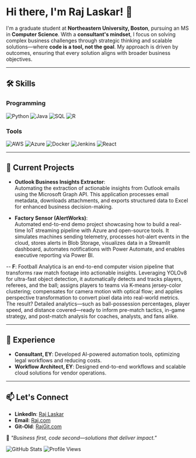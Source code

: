 # Hi there, I'm Raj Laskar! 👋

I'm a graduate student at **Northeastern University, Boston**, pursuing an MS in **Computer Science**. With a **consultant's mindset**, I focus on solving complex business challenges through strategic thinking and scalable solutions—where **code is a tool, not the goal**. My approach is driven by outcomes, ensuring that every solution aligns with broader business objectives.

---

## 🛠️ Skills

### Programming
![Python](https://img.shields.io/badge/-Python-3776AB?style=flat&logo=python&logoColor=white)
![Java](https://img.shields.io/badge/-Java-007396?style=flat&logo=java&logoColor=white)
![SQL](https://img.shields.io/badge/-SQL-336791?style=flat&logo=postgresql&logoColor=white)
![R](https://img.shields.io/badge/-R-276DC3?style=flat&logo=r&logoColor=white)

### Tools
![AWS](https://img.shields.io/badge/-AWS-232F3E?style=flat&logo=amazon-aws&logoColor=white)
![Azure](https://img.shields.io/badge/-Azure-0078D4?style=flat&logo=microsoft-azure&logoColor=white)
![Docker](https://img.shields.io/badge/-Docker-2496ED?style=flat&logo=docker&logoColor=white)
![Jenkins](https://img.shields.io/badge/-Jenkins-D24939?style=flat&logo=jenkins&logoColor=white)
![React](https://img.shields.io/badge/-React-61DAFB?style=flat&logo=react&logoColor=black)

---

## 🚀 Current Projects
- **Outlook Business Insights Extractor**:  
   Automating the extraction of actionable insights from Outlook emails using the Microsoft Graph API. This application processes email metadata, downloads attachments, and exports structured data to Excel for enhanced business decision-making.

- **Factory Sensor (AlertWorks)**:   
  Automated end-to-end demo project showcasing how to build a real-time IoT streaming pipeline with Azure and open-source tools. It simulates machines sending telemetry, processes hot-alert events in the cloud, stores alerts in Blob Storage, visualizes data in a Streamlit dashboard, automates notifications with Power Automate, and enables executive reporting via Power BI.

-- **F**:
   Football Analytica is an end-to-end computer vision pipeline that transforms raw match footage into actionable insights. Leveraging YOLOv8 for ultra-fast object detection, it automatically detects and tracks players, referees, and the ball; assigns players to teams via K-means jersey-color clustering; compensates for camera motion with optical flow; and applies perspective transformation to convert pixel data into real-world metrics. The result? Detailed analytics—such as ball-possession percentages, player speed, and distance covered—ready to inform pre-match tactics, in-game strategy, and post-match analysis for coaches, analysts, and fans alike.  

---

## 💼 Experience
- **Consultant, EY**: Developed AI-powered automation tools, optimizing legal workflows and reducing costs.  
- **Workflow Architect, EY**: Designed end-to-end workflows and scalable cloud solutions for vendor operations.

---

## 📫 Let's Connect
- **LinkedIn**: [Raj Laskar](https://linkedin.com/in/raj1010)  
- **Email**: [Raj.com](mailto:laskar.r@northeastern.edu)
- **Git-Old**: [RajGit.com](https://github.com/Rajcody)

🎯 *"Business first, code second—solutions that deliver impact."*

![GitHub Stats](https://github-readme-stats.vercel.app/api?username=RajLaskar10&show_icons=true&theme=radical)
![Profile Views](https://komarev.com/ghpvc/?username=RajLaskar10)
